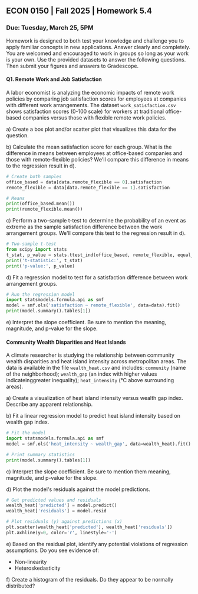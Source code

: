 ## ECON 0150 | Fall 2025 | Homework 5.4

### Due: Tuesday, March 25, 5PM

Homework is designed to both test your knowledge and challenge you to apply familiar concepts in new applications. Answer clearly and completely. You are welcomed and encouraged to work in groups so long as your work is your own. Use the provided datasets to answer the following questions. Then submit your figures and answers to Gradescope.



#### Q1. Remote Work and Job Satisfaction

A labor economist is analyzing the economic impacts of remote work policies by comparing job satisfaction scores for employees at companies with different work arrangements. The dataset `work_satisfaction.csv` shows satisfaction scores (0-100 scale) for workers at traditional office-based companies versus those with flexible remote work policies.

a) Create a box plot and/or scatter plot that visualizes this data for the question.



b) Calculate the mean satisfaction score for each group. What is the difference in means between employees at office-based companies and those with remote-flexible policies? We'll compare this difference in means to the regression result in d).

```python
# Create both samples
office_based = data[data.remote_flexible == 0].satisfaction
remote_flexible = data[data.remote_flexible == 1].satisfaction

# Means
print(office_based.mean())
print(remote_flexible.mean())
```



c) Perform a two-sample t-test to determine the probability of an event as extreme as the sample satisfaction difference between the work arrangement groups. We'll compare this test to the regression result in d).

```python
# Two-sample t-test
from scipy import stats
t_stat, p_value = stats.ttest_ind(office_based, remote_flexible, equal_var=False)
print('t-statistic:', t_stat)
print('p-value:', p_value)
```



d) Fit a regression model to test for a satisfaction difference between work arrangement groups.

```python
# Run the regression model
import statsmodels.formula.api as smf
model = smf.ols('satisfaction ~ remote_flexible', data=data).fit()
print(model.summary().tables[1])
```



e) Interpret the slope coefficient. Be sure to mention the meaning, magnitude, and p-value for the slope.



#### Community Wealth Disparities and Heat Islands

A climate researcher is studying the relationship between community wealth disparities and heat island intensity across metropolitan areas. The data is available in the file `wealth_heat.csv` and includes: `community` (name of the neighborhood); `wealth_gap` (an index with higher values indicateinggreater inequality); `heat_intensity` (°C above surrounding areas).

a) Create a visualization of heat island intensity versus wealth gap index. Describe any apparent relationship.



b) Fit a linear regression model to predict heat island intensity based on wealth gap index.

```python
# Fit the model
import statsmodels.formula.api as smf
model = smf.ols('heat_intensity ~ wealth_gap', data=wealth_heat).fit()

# Print summary statistics
print(model.summary().tables[1])
```



c) Interpret the slope coefficient. Be sure to mention them meaning, magnitude, and p-value for the slope.



d) Plot the model's residuals against the model predictions.

```python
# Get predicted values and residuals
wealth_heat['predicted'] = model.predict()
wealth_heat['residuals'] = model.resid

# Plot residuals (y) against predictions (x)
plt.scatter(wealth_heat['predicted'], wealth_heat['residuals'])
plt.axhline(y=0, color='r', linestyle='-')
```



e) Based on the residual plot, identify any potential violations of regression assumptions. Do you see evidence of:

- Non-linearity
- Heteroskedasticity



f) Create a histogram of the residuals. Do they appear to be normally distributed?